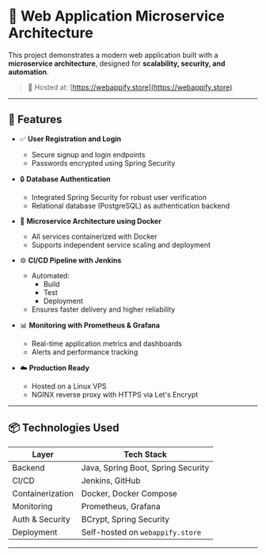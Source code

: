# 🧱 Web Application Microservice Architecture

This project demonstrates a modern web application built with a **microservice architecture**, designed for **scalability, security, and automation**.

> 🚀 Hosted at: [https://webappify.store](https://webappify.store)

---

## 📌 Features

- ✅ **User Registration and Login**
  - Secure signup and login endpoints
  - Passwords encrypted using Spring Security

- 🔒 **Database Authentication**
  - Integrated Spring Security for robust user verification
  - Relational database (PostgreSQL) as authentication backend

- 🐳 **Microservice Architecture using Docker**
  - All services containerized with Docker
  - Supports independent service scaling and deployment

- ⚙️ **CI/CD Pipeline with Jenkins**
  - Automated:
    - Build
    - Test
    - Deployment
  - Ensures faster delivery and higher reliability

- 📊 **Monitoring with Prometheus & Grafana**
  - Real-time application metrics and dashboards
  - Alerts and performance tracking

- ☁️ **Production Ready**  
  - Hosted on a Linux VPS
  - NGINX reverse proxy with HTTPS via Let's Encrypt
    

---

## 📦 Technologies Used

| Layer             | Tech Stack                           |
|-------------------|--------------------------------------|
| Backend           | Java, Spring Boot, Spring Security   |
| CI/CD             | Jenkins, GitHub                      |
| Containerization  | Docker, Docker Compose               |
| Monitoring        | Prometheus, Grafana                  |
| Auth & Security   | BCrypt, Spring Security              |
| Deployment        | Self-hosted on `webappify.store`     |
---
